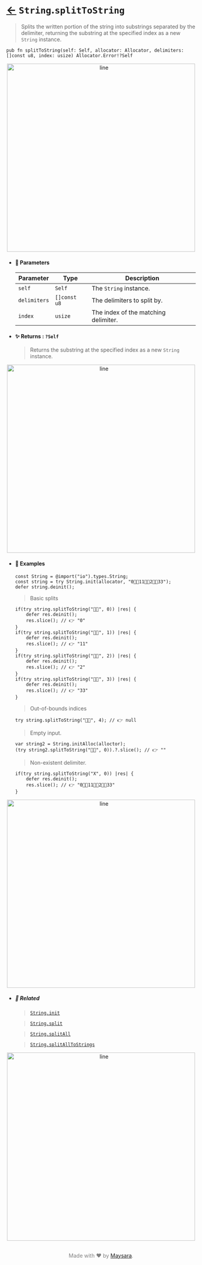 # [←](../String.md) `String`.`splitToString`

> Splits the written portion of the string into substrings separated by the delimiter, returning the substring at the specified index as a new `String` instance.

```zig
pub fn splitToString(self: Self, allocator: Allocator, delimiters: []const u8, index: usize) Allocator.Error!?Self
```


<div align="center">
<img src="https://github.com/maysara-elshewehy/io-bench/tree/main/dist/img/md/line.png" alt="line" style="width:500px;"/>
</div>

- #### 🧩 Parameters

    | Parameter    | Type         | Description                          |
    | ------------ | ------------ | ------------------------------------ |
    | `self`       | `Self`       | The `String` instance.              |
    | `delimiters` | `[]const u8` | The delimiters to split by.          |
    | `index`      | `usize`      | The index of the matching delimiter. |

- #### ✨ Returns : `?Self`

    > Returns the substring at the specified index as a new `String` instance.

<div align="center">
<img src="https://github.com/maysara-elshewehy/io-bench/tree/main/dist/img/md/line.png" alt="line" style="width:500px;"/>
</div>

- #### 🧪 Examples

    ```zig
    const String = @import("io").types.String;
    const string = try String.init(allocator, "0👨‍🏭11👨‍🏭2👨‍🏭33");
    defer string.deinit();
    ```

    > Basic splits
    ```zig
    if(try string.splitToString("👨‍🏭", 0)) |res| {
        defer res.deinit();
        res.slice(); // 👉 "0"
    }
    if(try string.splitToString("👨‍🏭", 1)) |res| {
        defer res.deinit();
        res.slice(); // 👉 "11"
    }
    if(try string.splitToString("👨‍🏭", 2)) |res| {
        defer res.deinit();
        res.slice(); // 👉 "2"
    }
    if(try string.splitToString("👨‍🏭", 3)) |res| {
        defer res.deinit();
        res.slice(); // 👉 "33"
    }
    ```

    > Out-of-bounds indices
    ```zig
    try string.splitToString("👨‍🏭", 4); // 👉 null
    ```

    > Empty input.
    ```zig
    var string2 = String.initAlloc(alloctor);
    (try string2.splitToString("👨‍🏭", 0)).?.slice(); // 👉 ""
    ```

    > Non-existent delimiter.
    ```zig
    if(try string.splitToString("X", 0)) |res| {
        defer res.deinit();
        res.slice(); // 👉 "0👨‍🏭11👨‍🏭2👨‍🏭33"
    }
    ```

<div align="center">
<img src="https://github.com/maysara-elshewehy/io-bench/tree/main/dist/img/md/line.png" alt="line" style="width:500px;"/>
</div>

- ##### 🔗 Related

  > [`String.init`](./init.md)

  > [`String.split`](./splitAll.md)

  > [`String.splitAll`](./splitAll.md)

  > [`String.splitAllToStrings`](./splitAllToStrings.md)


<div align="center">
<img src="https://github.com/maysara-elshewehy/io-bench/tree/main/dist/img/md/line.png" alt="line" style="width:500px;"/>
</div>

<p align="center" style="color:grey;"><br />Made with ❤️ by <a href="http://github.com/maysara-elshewehy" target="blank">Maysara</a>.</p>